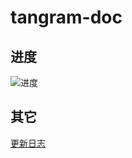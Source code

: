 # tangram-doc

## 进度

![进度](https://ae01.alicdn.com/kf/HTB1Dxcxe8Cw3KVjSZFl763JkFXaK.png)

## 其它

[更新日志](https://one.cool-app.cn/tangram/index.html#/m/changelog)
